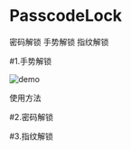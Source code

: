 # PasscodeLock
 密码解锁  手势解锁  指纹解锁
 
 #1.手势解锁
 
![demo](https://github.com/MA806P/PasscodeLock/blob/master/ScreenShoot/Gesture.gif)
 
 使用方法
 
 
 #2.密码解锁 
 
 #3.指纹解锁
 
 
 
 
